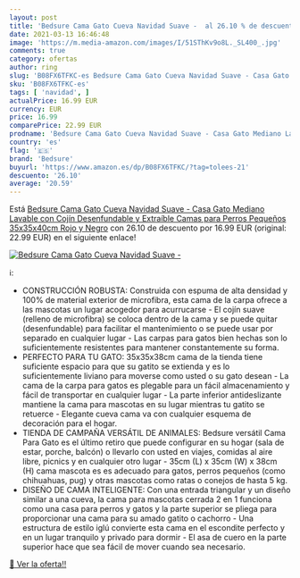 ```yaml
---
layout: post
title: 'Bedsure Cama Gato Cueva Navidad Suave -  al 26.10 % de descuento'
date: 2021-03-13 16:46:48
image: 'https://m.media-amazon.com/images/I/51SThKv9o8L._SL400_.jpg'
comments: true
category: ofertas
author: ring
slug: 'B08FX6TFKC-es Bedsure Cama Gato Cueva Navidad Suave - Casa Gato Mediano...'
sku: 'B08FX6TFKC-es'
tags: [ 'navidad', ]
actualPrice: 16.99 EUR
currency: EUR
price: 16.99
comparePrice: 22.99 EUR
prodname: 'Bedsure Cama Gato Cueva Navidad Suave - Casa Gato Mediano Lavable con Cojín Desenfundable y Extraíble  Camas para Perros Pequeños 35x35x40cm  Rojo y Negro'
country: 'es'
flag: '🇪🇸'
brand: 'Bedsure'
buyurl: 'https://www.amazon.es/dp/B08FX6TFKC/?tag=tolees-21'
descuento: '26.10'
average: '20.59'
---
```


Está [Bedsure Cama Gato Cueva Navidad Suave - Casa Gato Mediano Lavable con Cojín Desenfundable y Extraíble  Camas para Perros Pequeños 35x35x40cm  Rojo y Negro](https://www.amazon.es/dp/B08FX6TFKC/?tag=tolees-21) con 26.10 de descuento por 16.99 EUR (original: 22.99 EUR) en el siguiente enlace!

[![Bedsure Cama Gato Cueva Navidad Suave - ](https://m.media-amazon.com/images/I/51SThKv9o8L._SL400_.jpg)](https://www.amazon.es/dp/B08FX6TFKC/?tag=tolees-21)

ℹ️:

- CONSTRUCCIÓN ROBUSTA: Construida con espuma de alta densidad y 100% de material exterior de microfibra, esta cama de la carpa ofrece a las mascotas un lugar acogedor para acurrucarse - El cojín suave (relleno de microfibra) se coloca dentro de la cama y se puede quitar (desenfundable) para facilitar el mantenimiento o se puede usar por separado en cualquier lugar - Las carpas para gatos bien hechas son lo suficientemente resistentes para mantener constantemente su forma.
- PERFECTO PARA TU GATO: 35x35x38cm cama de la tienda tiene suficiente espacio para que su gatito se extienda y es lo suficientemente liviano para moverse como usted o su gato desean - La cama de la carpa para gatos es plegable para un fácil almacenamiento y fácil de transportar en cualquier lugar - La parte inferior antideslizante mantiene la cama para mascotas en su lugar mientras tu gatito se retuerce - Elegante cueva cama va con cualquier esquema de decoración para el hogar.
- TIENDA DE CAMPAÑA VERSÁTIL DE ANIMALES: Bedsure versátil Cama Para Gato es el último retiro que puede configurar en su hogar (sala de estar, porche, balcón) o llevarlo con usted en viajes, comidas al aire libre, picnics y en cualquier otro lugar - 35cm (L) x 35cm (W) x 38cm (H) cama mascota es es adecuado para gatos, perros pequeños (como chihuahuas, pug) y otras mascotas como ratas o conejos de hasta 5 kg.
- DISEÑO DE CAMA INTELIGENTE: Con una entrada triangular y un diseño similar a una cueva, la cama para mascotas cerrada 2 en 1 funciona como una casa para perros y gatos y la parte superior se pliega para proporcionar una cama para su amado gatito o cachorro - Una estructura de estilo iglú convierte esta cama en el escondite perfecto y en un lugar tranquilo y privado para dormir - El asa de cuero en la parte superior hace que sea fácil de mover cuando sea necesario.

[🛒 Ver la oferta!!](https://www.amazon.es/dp/B08FX6TFKC/?tag=tolees-21)
